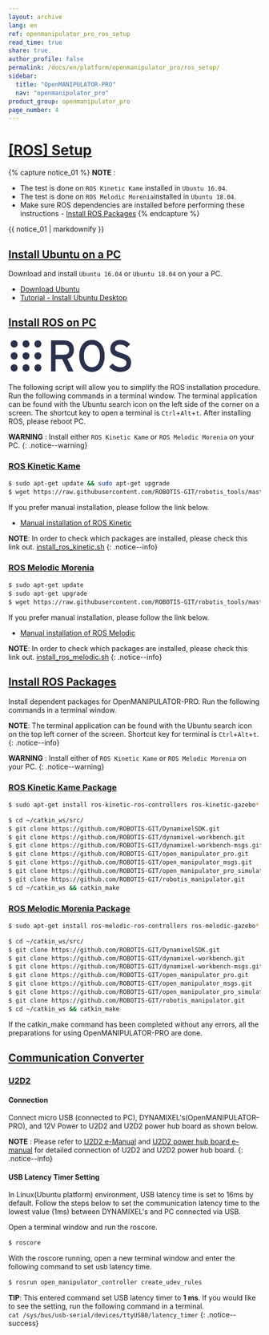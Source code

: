 ```yaml
---
layout: archive
lang: en
ref: openmanipulator_pro_ros_setup
read_time: true
share: true
author_profile: false
permalink: /docs/en/platform/openmanipulator_pro/ros_setup/
sidebar:
  title: "OpenMANIPULATOR-PRO"
  nav: "openmanipulator_pro"
product_group: openmanipulator_pro
page_number: 4
---
```


<div style="counter-reset: h1 3"></div>

# [[ROS] Setup](#ros-setup)

{% capture notice_01 %}
**NOTE** : 
- The test is done on `ROS Kinetic Kame` installed in `Ubuntu 16.04`.
- The test is done on `ROS Melodic Morenia`installed in `Ubuntu 18.04`.
- Make sure ROS dependencies are installed before performing these instructions - [Install ROS Packages](/docs/en/platform/openmanipulator_pro/ros_setup/#install-ros-packages)
{% endcapture %}
<div class="notice--info">{{ notice_01 | markdownify }}</div>

## [Install Ubuntu on a PC](#install-ubuntu-on-pc)

Download and install `Ubuntu 16.04` or `Ubuntu 18.04` on your a PC.

- [Download Ubuntu](https://www.ubuntu.com/download/alternative-downloads)
- [Tutorial - Install Ubuntu Desktop](https://www.ubuntu.com/download/desktop/install-ubuntu-desktop)

## [Install ROS on PC](#install-ros-on-pc)

![](/assets/images/platform/openmanipulator_pro/logo_ros.png)

The following script will allow you to simplify the ROS installation procedure. Run the following commands in a terminal window. The terminal application can be found with the Ubuntu search icon on the left side of the corner on a screen. The shortcut key to open a terminal is `Ctrl`+`Alt`+`t`. After installing ROS, please reboot PC.

**WARNING** : Install either `ROS Kinetic Kame` or `ROS Melodic Morenia` on your PC. 
{: .notice--warning}

### [ROS Kinetic Kame](#ros-kinetic-kame)

``` bash
$ sudo apt-get update && sudo apt-get upgrade
$ wget https://raw.githubusercontent.com/ROBOTIS-GIT/robotis_tools/master/install_ros_kinetic.sh && chmod 755 ./install_ros_kinetic.sh && bash ./install_ros_kinetic.sh
```

If you prefer manual installation, please follow the link below.

- [Manual installation of ROS Kinetic](http://wiki.ros.org/kinetic/Installation/Ubuntu)

**NOTE**: In order to check which packages are installed, please check this link out. [install_ros_kinetic.sh](https://raw.githubusercontent.com/ROBOTIS-GIT/robotis_tools/master/install_ros_kinetic.sh)
{: .notice--info}


### [ROS Melodic Morenia](#ros-melodic-morenia)

``` bash
$ sudo apt-get update
$ sudo apt-get upgrade
$ wget https://raw.githubusercontent.com/ROBOTIS-GIT/robotis_tools/master/install_ros_melodic.sh && chmod 755 ./install_ros_melodic.sh && bash ./install_ros_melodic.sh
```
If you prefer manual installation, please follow the link below.

- [Manual installation of ROS Melodic](http://wiki.ros.org/melodic/Installation/Ubuntu)

**NOTE**: In order to check which packages are installed, please check this link out. [install_ros_melodic.sh](https://raw.githubusercontent.com/ROBOTIS-GIT/robotis_tools/master/install_ros_melodic.sh)
{: .notice--info}


## [Install ROS Packages](#install-ros-packages)

Install dependent packages for OpenMANIPULATOR-PRO. Run the following commands in a terminal window.

**NOTE**: The terminal application can be found with the Ubuntu search icon on the top left corner of the screen. Shortcut key for terminal is `Ctrl`+`Alt`+`t`.
{: .notice--info} 

**WARNING** : Install either of `ROS Kinetic Kame` or `ROS Melodic Morenia` on your PC. 
{: .notice--warning}


### [ROS Kinetic Kame Package](#ros-kinetic-kame-package)

``` bash
$ sudo apt-get install ros-kinetic-ros-controllers ros-kinetic-gazebo* ros-kinetic-moveit* ros-kinetic-industrial-core
```

``` bash
$ cd ~/catkin_ws/src/
$ git clone https://github.com/ROBOTIS-GIT/DynamixelSDK.git
$ git clone https://github.com/ROBOTIS-GIT/dynamixel-workbench.git
$ git clone https://github.com/ROBOTIS-GIT/dynamixel-workbench-msgs.git
$ git clone https://github.com/ROBOTIS-GIT/open_manipulator_pro.git
$ git clone https://github.com/ROBOTIS-GIT/open_manipulator_msgs.git
$ git clone https://github.com/ROBOTIS-GIT/open_manipulator_pro_simulations.git
$ git clone https://github.com/ROBOTIS-GIT/robotis_manipulator.git
$ cd ~/catkin_ws && catkin_make
```

### [ROS Melodic Morenia Package](#ros-melodic-morenia-package)

``` bash
$ sudo apt-get install ros-melodic-ros-controllers ros-melodic-gazebo* ros-melodic-moveit* ros-melodic-industrial-core
```

``` bash
$ cd ~/catkin_ws/src/
$ git clone https://github.com/ROBOTIS-GIT/DynamixelSDK.git
$ git clone https://github.com/ROBOTIS-GIT/dynamixel-workbench.git
$ git clone https://github.com/ROBOTIS-GIT/dynamixel-workbench-msgs.git
$ git clone https://github.com/ROBOTIS-GIT/open_manipulator_pro.git
$ git clone https://github.com/ROBOTIS-GIT/open_manipulator_msgs.git
$ git clone https://github.com/ROBOTIS-GIT/open_manipulator_pro_simulations.git
$ git clone https://github.com/ROBOTIS-GIT/robotis_manipulator.git
$ cd ~/catkin_ws && catkin_make
```

If the catkin_make command has been completed without any errors, all the preparations for using OpenMANIPULATOR-PRO are done.

## [Communication Converter](#communication-converter)

### [U2D2](#u2d2)

#### Connection
Connect micro USB (connected to PC), DYNAMIXEL's(OpenMANIPULATOR-PRO), and 12V Power to U2D2 and U2D2 power hub board as shown below.

**NOTE** : Please refer to [U2D2 e-Manual](/docs/en/parts/interface/u2d2/) and [U2D2 power hub board e-manual](/docs/en/parts/interface/u2d2_power_hub/) for detailed connection of U2D2 and U2D2 power hub board.
{: .notice--info}

#### USB Latency Timer Setting
In Linux(Ubuntu platform) environment, USB latency time is set to 16ms by default. Follow the steps below to set the communication latency time to the lowest value (1ms) between DYNAMIXEL's and PC connected via USB.

Open a terminal window and run the roscore.

``` bash
$ roscore
```

With the roscore running, open a new terminal window and enter the following command to set usb latency time.

``` bash
$ rosrun open_manipulator_controller create_udev_rules
```

**TIP**: This entered command set USB latency timer to **1 ms**. If you would like to see the setting, run the following command in a terminal.  
`cat /sys/bus/usb-serial/devices/ttyUSB0/latency_timer`
{: .notice--success}

